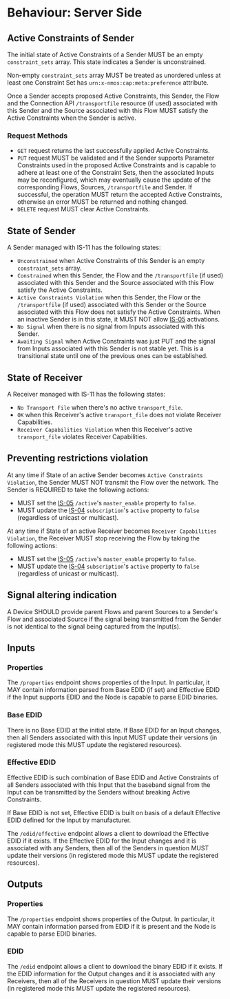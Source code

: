 # Behaviour: Server Side

## Active Constraints of Sender

The initial state of Active Constraints of a Sender MUST be an empty `constraint_sets` array. This state indicates a Sender is unconstrained.

Non-empty `constraint_sets` array MUST be treated as unordered unless at least one Constraint Set has `urn:x-nmos:cap:meta:preference` attribute.

Once a Sender accepts proposed Active Constraints, this Sender, the Flow and the Connection API `/transportfile` resource (if used) associated with this Sender and the Source associated with this Flow MUST satisfy the Active Constraints when the Sender is active.

### Request Methods

- `GET` request returns the last successfully applied Active Constraints.
- `PUT` request MUST be validated and if the Sender supports Parameter Constraints used in the proposed Active Constraints and is capable to adhere at least one of the Constraint Sets, then the associated Inputs may be reconfigured, which may eventually cause the update of the corresponding Flows, Sources, `/transportfile` and Sender. If successful, the operation MUST return the accepted Active Constraints, otherwise an error MUST be returned and nothing changed.
- `DELETE` request MUST clear Active Constraints.

## State of Sender

A Sender managed with IS-11 has the following states:
- `Unconstrained` when Active Constraints of this Sender is an empty `constraint_sets` array.
- `Constrained` when this Sender, the Flow and the `/transportfile` (if used) associated with this Sender and the Source associated with this Flow satisfy the Active Constraints.
- `Active Constraints Violation` when this Sender, the Flow or the `/transportfile` (if used) associated with this Sender or the Source associated with this Flow does not satisfy the Active Constraints. When an inactive Sender is in this state, it MUST NOT allow [IS-05][IS-05] activations.
- `No Signal` when there is no signal from Inputs associated with this Sender.
- `Awaiting Signal` when Active Constraints was just PUT and the signal from Inputs associated with this Sender is not stable yet. This is a transitional state until one of the previous ones can be established.

## State of Receiver

A Receiver managed with IS-11 has the following states:
- `No Transport File` when there's no active `transport_file`.
- `OK` when this Receiver's active `transport_file` does not violate Receiver Capabilities.
- `Receiver Capabilities Violation` when this Receiver's active `transport_file` violates Receiver Capabilities.

## Preventing restrictions violation

At any time if State of an active Sender becomes `Active Constraints Violation`, the Sender MUST NOT transmit the Flow over the network. The Sender is REQUIRED to take the following actions:
- MUST set the [IS-05][IS-05] `/active`'s `master_enable` property to `false`.
- MUST update the [IS-04][IS-04] `subscription`'s `active` property to `false` (regardless of unicast or multicast).

At any time if State of an active Receiver becomes `Receiver Capabilities Violation`, the Receiver MUST stop receiving the Flow by taking the following actions:
- MUST set the [IS-05][IS-05] `/active`'s `master_enable` property to `false`.
- MUST update the [IS-04][IS-04] `subscription`'s `active` property to `false` (regardless of unicast or multicast).

## Signal altering indication

A Device SHOULD provide parent Flows and parent Sources to a Sender's Flow and associated Source if the signal being transmitted from the Sender is not identical to the signal being captured from the Input(s).

## Inputs

### Properties

The `/properties` endpoint shows properties of the Input. In particular, it MAY contain information parsed from Base EDID (if set) and Effective EDID if the Input supports EDID and the Node is capable to parse EDID binaries.

### Base EDID

There is no Base EDID at the initial state. If Base EDID for an Input changes, then all Senders associated with this Input MUST update their versions (in registered mode this MUST update the registered resources).

### Effective EDID

Effective EDID is such combination of Base EDID and Active Constraints of all Senders associated with this Input that the baseband signal from the Input can be transmitted by the Senders without breaking Active Constraints.

If Base EDID is not set, Effective EDID is built on basis of a default Effective EDID defined for the Input by manufacturer.

The `/edid/effective` endpoint allows a client to download the Effective EDID if it exists. If the Effective EDID for the Input changes and it is associated with any Senders, then all of the Senders in question MUST update their versions (in registered mode this MUST update the registered resources).

## Outputs

### Properties

The `/properties` endpoint shows properties of the Output. In particular, it MAY contain information parsed from EDID if it is present and the Node is capable to parse EDID binaries.

### EDID

The `/edid` endpoint allows a client to download the binary EDID if it exists. If the EDID information for the Output changes and it is associated with any Receivers, then all of the Receivers in question MUST update their versions (in registered mode this MUST update the registered resources).

[IS-04]: https://specs.amwa.tv/is-04/
[IS-05]: https://specs.amwa.tv/is-05/
